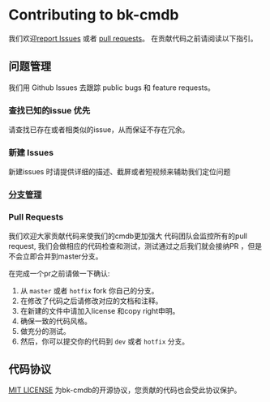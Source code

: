 # Contributing to bk-cmdb
 我们欢迎[report Issues](https://github.com/Tencent/bk-cmdb/issues) 或者 [pull requests](https://github.com/Tencent/bk-cmdb/pulls)。 在贡献代码之前请阅读以下指引。

## 问题管理
我们用 Github Issues 去跟踪 public bugs 和 feature requests。

### 查找已知的issue 优先
请查找已存在或者相类似的issue，从而保证不存在冗余。

### 新建 Issues
新建issues 时请提供详细的描述、截屏或者短视频来辅助我们定位问题



### [分支管理](./VERSION.md)



###  Pull Requests

我们欢迎大家贡献代码来使我们的cmdb更加强大
代码团队会监控所有的pull request, 我们会做相应的代码检查和测试，测试通过之后我们就会接纳PR ，但是不会立即合并到master分支。

在完成一个pr之前请做一下确认:

1. 从 `master` 或者 `hotfix` fork 你自己的分支。
2. 在修改了代码之后请修改对应的文档和注释。
3. 在新建的文件中请加入license 和copy right申明。
4. 确保一致的代码风格。
5. 做充分的测试。
6. 然后，你可以提交你的代码到 `dev` 或者 `hotfix` 分支。



## 代码协议
[MIT LICENSE](https://github.com/Tencent/bk-cmdb/blob/master/LICENSE) 为bk-cmdb的开源协议，您贡献的代码也会受此协议保护。
